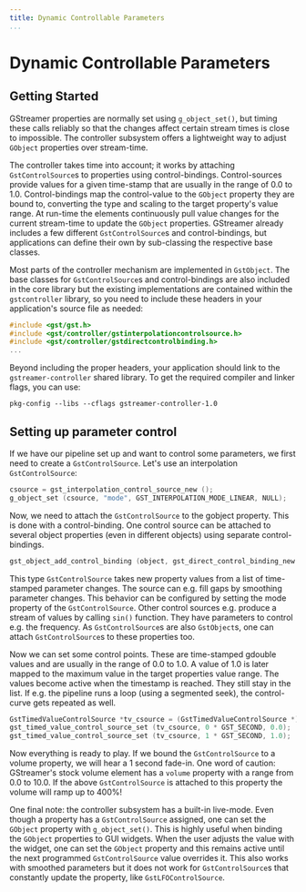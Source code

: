 ```yaml
---
title: Dynamic Controllable Parameters
...
```


# Dynamic Controllable Parameters

## Getting Started

GStreamer properties are normally set using `g_object_set()`, but timing these
calls reliably so that the changes affect certain stream times is close to
impossible. The controller subsystem offers a lightweight way to adjust
`GObject` properties over stream-time.

The controller takes time into account; it works by attaching
`GstControlSource`s to properties using control-bindings. Control-sources
provide values for a given time-stamp that are usually in the range of 0.0 to 1.0.
Control-bindings map the control-value to the `GObject` property they are bound
to, converting the type and scaling to the target property's value range. At
run-time the elements continuously pull value changes for the current
stream-time to update the `GObject` properties. GStreamer already includes a
few different `GstControlSource`s and control-bindings, but applications can
define their own by sub-classing the respective base classes.

Most parts of the controller mechanism are implemented in `GstObject`.
The base classes for `GstControlSource`s and control-bindings are also included
in the core library but the existing implementations are contained within
the `gstcontroller` library, so you need to include these headers in your
application's source file as needed:

``` c
#include <gst/gst.h>
#include <gst/controller/gstinterpolationcontrolsource.h>
#include <gst/controller/gstdirectcontrolbinding.h>
...
```

Beyond including the proper headers, your application should link to the
`gstreamer-controller` shared library. To get the required compiler and
linker flags, you can use:

```
pkg-config --libs --cflags gstreamer-controller-1.0
```

## Setting up parameter control

If we have our pipeline set up and want to control some parameters, we
first need to create a `GstControlSource`. Let's use an interpolation
`GstControlSource`:

``` c
csource = gst_interpolation_control_source_new ();
g_object_set (csource, "mode", GST_INTERPOLATION_MODE_LINEAR, NULL);
```

Now, we need to attach the `GstControlSource` to the gobject property. This
is done with a control-binding. One control source can be attached to
several object properties (even in different objects) using separate
control-bindings.

``` c
gst_object_add_control_binding (object, gst_direct_control_binding_new (object, "prop1", csource));
```

This type `GstControlSource` takes new property values from a list of
time-stamped parameter changes. The source can e.g. fill gaps by
smoothing parameter changes. This behavior can be configured by setting
the mode property of the `GstControlSource`. Other control sources e.g.
produce a stream of values by calling `sin()` function. They have
parameters to control e.g. the frequency. As `GstControlSource`s are also
`GstObject`s, one can attach `GstControlSource`s to these properties too.

Now we can set some control points. These are time-stamped gdouble
values and are usually in the range of 0.0 to 1.0. A value of 1.0 is
later mapped to the maximum value in the target properties value range.
The values become active when the timestamp is reached. They still stay
in the list. If e.g. the pipeline runs a loop (using a segmented seek),
the control-curve gets repeated as well.

``` c
GstTimedValueControlSource *tv_csource = (GstTimedValueControlSource *)csource;
gst_timed_value_control_source_set (tv_csource, 0 * GST_SECOND, 0.0);
gst_timed_value_control_source_set (tv_csource, 1 * GST_SECOND, 1.0);
```

Now everything is ready to play. If we bound the `GstControlSource` to a volume
property, we will hear a 1 second fade-in. One word of caution: GStreamer's
stock volume element has a `volume` property with a range from 0.0 to 10.0. If
the above `GstControlSource` is attached to this property the volume will ramp
up to 400%\!

One final note: the controller subsystem has a built-in live-mode. Even
though a property has a `GstControlSource` assigned, one can set the
`GObject` property with `g_object_set()`. This is highly useful when binding
the `GObject` properties to GUI widgets. When the user adjusts the value with
the widget, one can set the `GObject` property and this remains active until
the next programmed `GstControlSource` value overrides it. This also works with
smoothed parameters but it does not work for `GstControlSource`s that constantly
update the property, like `GstLFOControlSource`.
